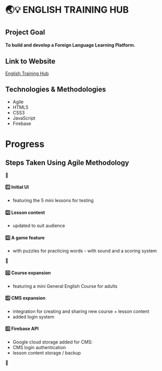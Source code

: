 # 🌏💡 ENGLISH TRAINING HUB

## Project Goal
#### To build and develop a Foreign Language Learning Platform.

## Link to Website
[English Training Hub](https://ilkaysen18.github.io/englishtraininghub/)

## Technologies & Methodologies
- Agile
- HTML5
- CSS3
- JavaScript
- Firebase

# Progress

## Steps Taken Using Agile Methodology

🚀

#### 1️⃣ Initial UI
* featuring the 5 mini lessons for testing
#### 2️⃣ Lesson content
* updated to suit audience
#### 3️⃣ A game feature
* with puzzles for practicing words - with sound and a scoring system

🚀

#### 4️⃣ Course expansion
* featuring a mini General English Course for adults
#### 5️⃣ CMS expansion
* integration for creating and sharing new course + lesson content
* added login system
#### 5️⃣ Firebase API
* Google cloud storage added for CMS:
* CMS login authentication
* lesson content storage / backup

🚀










